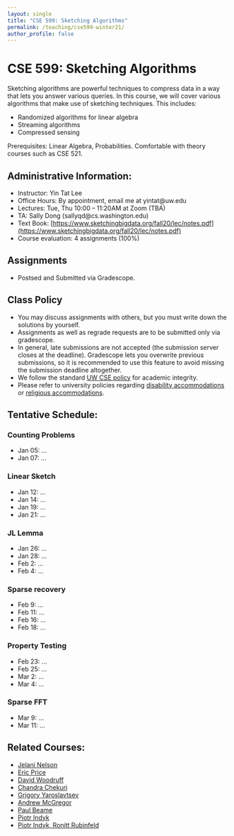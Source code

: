 ```yaml
---
layout: single
title: "CSE 599: Sketching Algorithms"
permalink: /teaching/cse599-winter21/
author_profile: false
---
```


# CSE 599: Sketching Algorithms

Sketching algorithms are powerful techniques to compress data in a way that lets you answer various queries. In this course, we will cover various algorithms that make use of sketching techniques. This includes:
+ Randomized algorithms for linear algebra
+ Streaming algorithms
+ Compressed sensing

Prerequisites: Linear Algebra, Probabilities. Comfortable with theory courses such as CSE 521.

## Administrative Information:
+ Instructor: Yin Tat Lee
+ Office Hours: By appointment, email me at yintat@<span style="display: none;">ignoreme-</span>uw.edu
+ Lectures: Tue, Thu 10:00 – 11:20AM at Zoom (TBA)
+ TA: Sally Dong (sallyqd@<span style="display: none;">ignoreme-</span>cs.washington.edu)
+ Text Book: [https://www.sketchingbigdata.org/fall20/lec/notes.pdf](https://www.sketchingbigdata.org/fall20/lec/notes.pdf)
+ Course evaluation: 4 assignments (100%)

## Assignments
+ Postsed and Submitted via Gradescope.

## Class Policy
+ You may discuss assignments with others, but you must write down the solutions by yourself.
+ Assignments as well as regrade requests are to be submitted only via gradescope.
+ In general, late submissions are not accepted (the submission server closes at the deadline). Gradescope lets you overwrite previous submissions, so it is recommended to use this feature to avoid missing the submission deadline altogether.
+ We follow the standard [UW CSE policy](https://www.cs.washington.edu/academics/misconduct) for academic integrity.
+ Please refer to university policies regarding [disability accommodations](http://depts.washington.edu/uwdrs/current-students/accommodations/) or [religious accommodations](https://registrar.washington.edu/staffandfaculty/religious-accommodations-policy/).


## Tentative Schedule:

### Counting Problems
+ Jan 05: ...
+ Jan 07: ...

### Linear Sketch
+ Jan 12: ...
+ Jan 14: ...
+ Jan 19: ...
+ Jan 21: ...

### JL Lemma
+ Jan 26: ...
+ Jan 28: ...
+ Feb 2: ...
+ Feb 4: ...

### Sparse recovery
+ Feb 9: ...
+ Feb 11: ...
+ Feb 16: ...
+ Feb 18: ...

### Property Testing
+ Feb 23: ...
+ Feb 25: ...
+ Mar 2: ...
+ Mar 4: ...

### Sparse FFT
+ Mar 9: ...
+ Mar 11: ...

## Related Courses:
+ [Jelani Nelson](https://www.sketchingbigdata.org/fall20/)
+ [Eric Price](https://www.cs.utexas.edu/~ecprice/courses/sublinear/)
+ [David Woodruff](http://www.cs.cmu.edu/~dwoodruf/teaching/15859-fall20/index.html)
+ [Chandra Chekuri](https://courses.engr.illinois.edu/cs498abd/sp2019/)
+ [Grigory Yaroslavtsev](http://grigory.us/big-data-class.html)
+ [Andrew McGregor](https://people.cs.umass.edu/~mcgregor/CS711S18/index.html)
+ [Paul Beame](https://courses.cs.washington.edu/courses/cse522/14sp/)
+ [Piotr Indyk](https://stellar.mit.edu/S/course/6/fa14/6.893/materials.html)
+ [Piotr Indyk, Ronitt Rubinfeld](http://stellar.mit.edu/S/course/6/sp13/6.893/materials.html)
